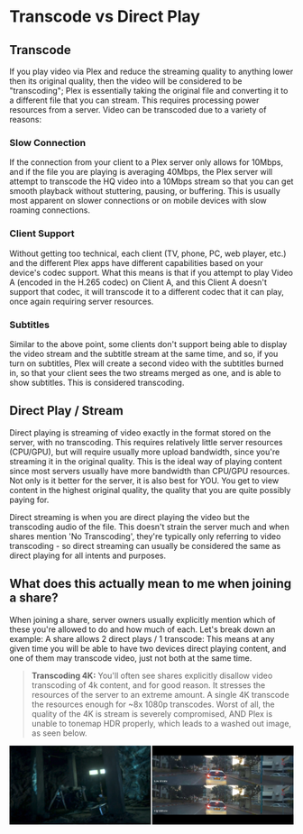 # Transcode vs Direct Play

## Transcode

If you play video via Plex and reduce the streaming quality to anything lower then its original quality, then the video will be considered to be "transcoding"; Plex is essentially taking the original file and converting it to a different file that you can stream. This requires processing power resources from a server. Video can be transcoded due to a variety of reasons:

### Slow Connection

If the connection from your client to a Plex server only allows for 10Mbps, and if the file you are playing is averaging 40Mbps, the Plex server will attempt to transcode the HQ video into a 10Mbps stream so that you can get smooth playback without stuttering, pausing, or buffering. This is usually most apparent on slower connections or on mobile devices with slow roaming connections.

### Client Support

Without getting too technical, each client (TV, phone, PC, web player, etc.) and the different Plex apps have different capabilities based on your device's codec support. What this means is that if you attempt to play Video A (encoded in the H.265 codec) on Client A, and this Client A doesn't support that codec, it will transcode it to a different codec that it can play, once again requiring server resources.

### Subtitles

Similar to the above point, some clients don't support being able to display the video stream and the subtitle stream at the same time, and so, if you turn on subtitles, Plex will create a second video with the subtitles burned in, so that your client sees the two streams merged as one, and is able to show subtitles. This is considered transcoding.

## Direct Play / Stream

Direct playing is streaming of video exactly in the format stored on the server, with no transcoding. This requires relatively little server resources (CPU/GPU), but will require usually more upload bandwidth, since you're streaming it in the original quality. This is the ideal way of playing content since most servers usually have more bandwidth than CPU/GPU resources. Not only is it better for the server, it is also best for YOU. You get to view content in the highest original quality, the quality that you are quite possibly paying for. 

Direct streaming is when you are direct playing the video but the transcoding audio of the file. This doesn't strain the server much and when shares mention 'No Transcoding', they're typically only referring to video transcoding - so direct streaming can usually be considered the same as direct playing for all intents and purposes.

## What does this actually mean to me when joining a share?

When joining a share, server owners usually explicitly mention which of these you're allowed to do and how much of each. Let's break down an example:
A share allows 2 direct plays / 1 transcode: This means at any given time you will be able to have two devices direct playing content, and one of them may transcode video, just not both at the same time.

> **Transcoding 4K:** You'll often see shares explicitly disallow video transcoding of 4k content, and for good reason. It stresses the resources of the server to an extreme amount. A single 4K transcode the resources enough for ~8x 1080p transcodes. Worst of all, the quality of the 4K is stream is severely compromised, AND Plex is unable to tonemap HDR properly, which leads to a washed out image, as seen below.

[![Direct Play vs Transcode](../media/quality-vs-quantity.png "Direct play vs Transcode")](https://docs.blackbeard.media/media/direct-play-vs-transcode.png)
